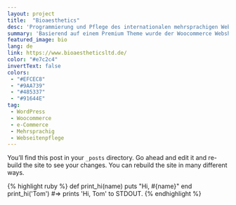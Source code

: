 ```yaml
---
layout: project
title:  "Bioaesthetics"
desc: 'Programmierung und Pflege des internationalen mehrsprachigen Webshop Bioaesthetics.'
summary: 'Basierend auf einem Premium Theme wurde der Woocommerce Webshop Bioaesthetics programmiert und angepasst. Durch dauerhafte Wartung und zusätzlichen Funktionen bleibt er Monat für Monat für den Kunden attraktiv.'
featured_image: bio
lang: de
link: https://www.bioaestheticsltd.de/
color: "#e7c2c4"
invertText: false
colors:
 - "#EFCEC8"
 - "#9AA739"
 - "#485337"
 - "#91644E"
tag:
 - WordPress
 - Woocommerce
 - e-Commerce
 - Mehrsprachig
 - Webseitenpflege
---
```

You’ll find this post in your `_posts` directory. Go ahead and edit it and re-build the site to see your changes. You can rebuild the site in many different ways.

{% highlight ruby %}
def print_hi(name)
  puts "Hi, #{name}"
end
print_hi('Tom')
#=> prints 'Hi, Tom' to STDOUT.
{% endhighlight %}
